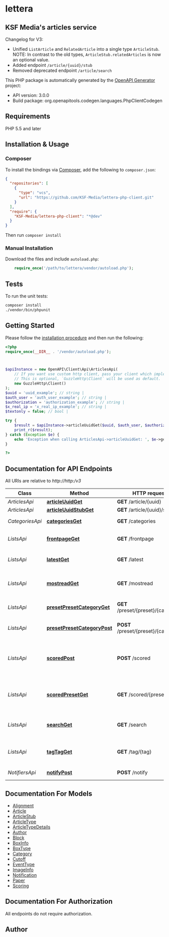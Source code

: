 # lettera

<h2>KSF Media's articles service</h2> Changelog for V3: <ul><li>Unified <code>ListArticle</code> and <code>RelatedArticle</code> into a single type <code>ArticleStub</code>. NOTE: In contrast to the old types, <code>ArticleStub.relatedArticles</code> is now an optional value.</li> <li>Added endpoint <code>/article/{uuid}/stub</code></li> <li>Removed deprecated endpoint <code>/article/search</code></li> </ul>

This PHP package is automatically generated by the [OpenAPI Generator](https://openapi-generator.tech) project:

- API version: 3.0.0
- Build package: org.openapitools.codegen.languages.PhpClientCodegen

## Requirements

PHP 5.5 and later

## Installation & Usage

### Composer

To install the bindings via [Composer](http://getcomposer.org/), add the following to `composer.json`:

```json
{
  "repositories": [
    {
      "type": "vcs",
      "url": "https://github.com/KSF-Media/lettera-php-client.git"
    }
  ],
  "require": {
    "KSF-Media/lettera-php-client": "*@dev"
  }
}
```

Then run `composer install`

### Manual Installation

Download the files and include `autoload.php`:

```php
    require_once('/path/to/lettera/vendor/autoload.php');
```

## Tests

To run the unit tests:

```bash
composer install
./vendor/bin/phpunit
```

## Getting Started

Please follow the [installation procedure](#installation--usage) and then run the following:

```php
<?php
require_once(__DIR__ . '/vendor/autoload.php');



$apiInstance = new OpenAPI\Client\Api\ArticlesApi(
    // If you want use custom http client, pass your client which implements `GuzzleHttp\ClientInterface`.
    // This is optional, `GuzzleHttp\Client` will be used as default.
    new GuzzleHttp\Client()
);
$uuid = 'uuid_example'; // string | 
$auth_user = 'auth_user_example'; // string | 
$authorization = 'authorization_example'; // string | 
$x_real_ip = 'x_real_ip_example'; // string | 
$textonly = false; // bool | 

try {
    $result = $apiInstance->articleUuidGet($uuid, $auth_user, $authorization, $x_real_ip, $textonly);
    print_r($result);
} catch (Exception $e) {
    echo 'Exception when calling ArticlesApi->articleUuidGet: ', $e->getMessage(), PHP_EOL;
}

?>
```

## Documentation for API Endpoints

All URIs are relative to *http://http:/v3*

Class | Method | HTTP request | Description
------------ | ------------- | ------------- | -------------
*ArticlesApi* | [**articleUuidGet**](docs/Api/ArticlesApi.md#articleuuidget) | **GET** /article/{uuid} | 
*ArticlesApi* | [**articleUuidStubGet**](docs/Api/ArticlesApi.md#articleuuidstubget) | **GET** /article/{uuid}/stub | 
*CategoriesApi* | [**categoriesGet**](docs/Api/CategoriesApi.md#categoriesget) | **GET** /categories | Read categories
*ListsApi* | [**frontpageGet**](docs/Api/ListsApi.md#frontpageget) | **GET** /frontpage | Returns a list for a front page
*ListsApi* | [**latestGet**](docs/Api/ListsApi.md#latestget) | **GET** /latest | Returns a list of latest articles
*ListsApi* | [**mostreadGet**](docs/Api/ListsApi.md#mostreadget) | **GET** /mostread | Returns a list of most read articles
*ListsApi* | [**presetPresetCategoryGet**](docs/Api/ListsApi.md#presetpresetcategoryget) | **GET** /preset/{preset}/{category} | Load a preset model
*ListsApi* | [**presetPresetCategoryPost**](docs/Api/ListsApi.md#presetpresetcategorypost) | **POST** /preset/{preset}/{category} | Update a preset model
*ListsApi* | [**scoredPost**](docs/Api/ListsApi.md#scoredpost) | **POST** /scored | List recent articles sorted by given scoring weights
*ListsApi* | [**scoredPresetGet**](docs/Api/ListsApi.md#scoredpresetget) | **GET** /scored/{preset} | List recent articles sorted by preset scoring
*ListsApi* | [**searchGet**](docs/Api/ListsApi.md#searchget) | **GET** /search | Returns a list of search results
*ListsApi* | [**tagTagGet**](docs/Api/ListsApi.md#tagtagget) | **GET** /tag/{tag} | Returns a list of latest articles by tag
*NotifiersApi* | [**notifyPost**](docs/Api/NotifiersApi.md#notifypost) | **POST** /notify | Listens to OC Notifier


## Documentation For Models

 - [Alignment](docs/Model/Alignment.md)
 - [Article](docs/Model/Article.md)
 - [ArticleStub](docs/Model/ArticleStub.md)
 - [ArticleType](docs/Model/ArticleType.md)
 - [ArticleTypeDetails](docs/Model/ArticleTypeDetails.md)
 - [Author](docs/Model/Author.md)
 - [Block](docs/Model/Block.md)
 - [BoxInfo](docs/Model/BoxInfo.md)
 - [BoxType](docs/Model/BoxType.md)
 - [Category](docs/Model/Category.md)
 - [Cutoff](docs/Model/Cutoff.md)
 - [EventType](docs/Model/EventType.md)
 - [ImageInfo](docs/Model/ImageInfo.md)
 - [Notification](docs/Model/Notification.md)
 - [Paper](docs/Model/Paper.md)
 - [Scoring](docs/Model/Scoring.md)


## Documentation For Authorization

All endpoints do not require authorization.

## Author



